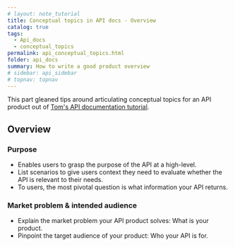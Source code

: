 ```yaml
---
# layout: note_tutorial
title: Conceptual topics in API docs - Overview
catalog: true
tags: 
  - Api_docs
  - conceptual_topics
permalink: api_conceptual_topics.html
folder: api_docs
summary: How to write a good product overview
# sidebar: api_sidebar
# topnav: topnav
---
```


This part gleaned tips around articulating conceptual topics for an API product out of [Tom's API documentation tutorial](https://idratherbewriting.com/learnapidoc/docconceptual.html).

## Overview 

### Purpose

-   Enables users to grasp the purpose of the API at a high-level. 
-   List scenarios to give users context they need to evaluate whether the API is relevant to their needs.
-   To users, the most pivotal question is what information your API returns.


### Market problem & intended audience

-   Explain the market problem your API product solves: What is your product.
-   Pinpoint the target audience of your product: Who your API is for.
        
